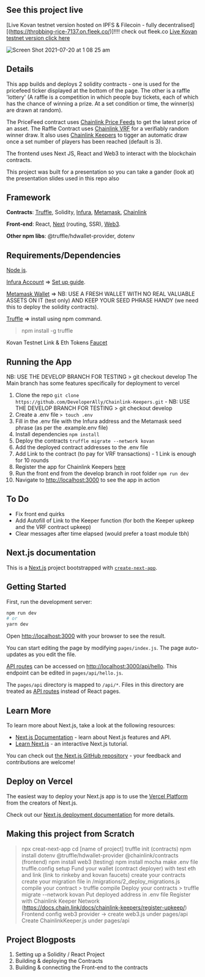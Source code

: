 ## See this project live

[Live Kovan testnet version hosted on IPFS & Filecoin - fully decentralised][(https://throbbing-rice-7137.on.fleek.co/)]!!!! check out fleek.co
[Live Kovan testnet version click here](https://chainlink-keepers.vercel.app/)

![Screen Shot 2021-07-20 at 1 08 25 am](https://user-images.githubusercontent.com/12529822/126182827-65c9d801-e597-450b-afbc-c3783ff99064.png)

## Details
This app builds and deploys 2 solidity contracts - one is used for the pricefeed ticker displayed at the bottom of the page. The other is a raffle 'lottery' (A raffle is a competition in which people buy tickets, each of which has the chance of winning a prize. At a set condition or time, the winner(s) are drawn at random).

The PriceFeed contract uses [Chainlink Price Feeds](https://docs.chain.link/docs/using-chainlink-reference-contracts/) to get the latest price of an asset.
The Raffle Contract uses [Chainlink VRF](https://docs.chain.link/docs/chainlink-vrf/) for a verifiably random winner draw. It also uses [Chainlink Keepers](https://docs.chain.link/docs/chainlink-keepers/introduction/) to tigger an automatic draw once a set number of players has been reached (default is 3).

The frontend uses Next JS, React and Web3 to interact with the blockchain contracts.

This project was built for a presentation so you can take a gander (look at) the presentation slides used in this repo also

## **Framework**

**Contracts**: [Truffle](https://www.trufflesuite.com/truffle), Solidity, [Infura](https://infura.io/), [Metamask](https://docs.metamask.io/guide/), [Chainlink](https://docs.chain.link/docs)

**Front-end**: React, [Next](https://nextjs.org/) (routing, SSR), [Web3](https://web3js.readthedocs.io/en/v1.3.4/).

**Other npm libs**: @truffle/hdwallet-provider, dotenv

## **Requirements/Dependencies**
[Node js](https://nodejs.org/en/). 

[Infura Account](https://infura.io/register) => [Set up guide](https://blog.infura.io/getting-started-with-infura-28e41844cc89/). 

[Metamask Wallet](https://metamask.io/) => NB: USE A FRESH WALLET WITH NO REAL VALUABLE ASSETS ON IT (test only) AND KEEP YOUR SEED PHRASE HANDY (we need this to deploy the solidity contracts). 

[Truffle](https://www.trufflesuite.com/truffle) => install using npm command. 

> npm install -g truffle

Kovan Testnet Link & Eth Tokens 
[Faucet](https://linkfaucet.protofire.io/kovan)

## **Running the App**
NB: USE THE DEVELOP BRANCH FOR TESTING > git checkout develop
The Main branch has some features specifically for deployment to vercel

1. Clone the repo `git clone https://github.com/DeveloperAlly/Chainlink-Keepers.git` - NB: USE THE DEVELOP BRANCH FOR TESTING > git checkout develop
2. Create a .env file `> touch .env`
3. Fill in the .env file with the Infura address and the Metamask seed phrase (as per the .example.env file)
4. Install dependencies `npm install`
5. Deploy the contracts `truffle migrate --network kovan`
7. Add the deployed contract addresses to the .env file
8. Add Link to the contract (to pay for VRF transactions) - 1 Link is enough for 10 rounds
9. Register the app for Chainlink Keepers [here](https://keeper.chain.link)
11. Run the front end from the develop branch in root folder `npm run dev`
12. Navigate to [http://localhost:3000](http://localhost:3000/) to see the app in action


## **To Do**

- Fix front end quirks
- Add Autofill of Link to the Keeper function (for both the Keeper upkeep and the VRF contract upkeep)
- Clear messages after time elapsed (would prefer a toast module tbh)



## Next.js documentation 

This is a [Next.js](https://nextjs.org/) project bootstrapped with [`create-next-app`](https://github.com/vercel/next.js/tree/canary/packages/create-next-app).

## Getting Started

First, run the development server:

```bash
npm run dev
# or
yarn dev
```

Open [http://localhost:3000](http://localhost:3000) with your browser to see the result.

You can start editing the page by modifying `pages/index.js`. The page auto-updates as you edit the file.

[API routes](https://nextjs.org/docs/api-routes/introduction) can be accessed on [http://localhost:3000/api/hello](http://localhost:3000/api/hello). This endpoint can be edited in `pages/api/hello.js`.

The `pages/api` directory is mapped to `/api/*`. Files in this directory are treated as [API routes](https://nextjs.org/docs/api-routes/introduction) instead of React pages.

## Learn More

To learn more about Next.js, take a look at the following resources:

- [Next.js Documentation](https://nextjs.org/docs) - learn about Next.js features and API.
- [Learn Next.js](https://nextjs.org/learn) - an interactive Next.js tutorial.

You can check out [the Next.js GitHub repository](https://github.com/vercel/next.js/) - your feedback and contributions are welcome!

## Deploy on Vercel

The easiest way to deploy your Next.js app is to use the [Vercel Platform](https://vercel.com/new?utm_medium=default-template&filter=next.js&utm_source=create-next-app&utm_campaign=create-next-app-readme) from the creators of Next.js.

Check out our [Next.js deployment documentation](https://nextjs.org/docs/deployment) for more details.


## Making this project from Scratch

> npx creat-next-app
> cd [name of project]
> truffle init
> (contracts) npm install dotenv @truffle/hdwallet-provider @chainlink/contracts
> (frontend) npm install web3
> (testing) npm install mocha
> make .env file
> truffle.config setup
> Fund your wallet (contract deployer) with test eth and link (link to rinkeby and kovan faucets)
> create your contracts
> create your migration file in /migrations/2_deploy_migrations.js
> compile your contract > truffle compile
> Deploy your contracts > truffle migrate --network kovan
> Put deployed address in .env file
> Register with Chainlink Keeper Network (https://docs.chain.link/docs/chainlink-keepers/register-upkeep/)
> Frontend config web3 provider -> create web3.js under pages/api
> Create ChainlinkKeeper.js under pages/api

## Project Blogposts

1. Setting up a Solidity / React Project
2. Building & deploying the Contracts
3. Building & connecting the Front-end to the contracts
